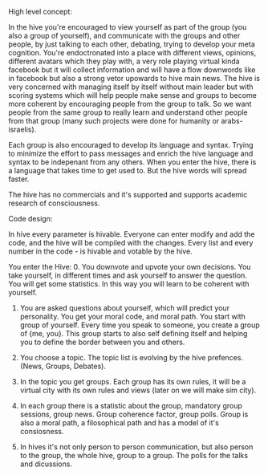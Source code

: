High level concept: 

In the hive you're encouraged to view yourself as part of the group (you also a group of yourself), and communicate with the groups and other people, by just talking to each other, debating, trying to develop your meta cognition. You're endoctronated into a place with different views, opinions, different avatars which they play with, a very role playing virtual kinda facebook but it will collect information and will have a flow downwords like in facebook but also a strong vetor upowards to hive main news. The hive is very concerned with managing itself by itself without main leader but with scoring systems which will help people make sense and groups to become more coherent by encouraging people from the group to talk. So we want people from the same group to really learn and understand other people from that group (many such projects were done for humanity or arabs-israelis). 

Each group is also encouraged to develop its language and syntax. Trying to minimize the effort to pass messages and enrich the hive language and syntax to be indepenant from any others. When you enter the hive, there is a language that takes time to get used to. But the hive words will spread faster. 

The hive has no commercials and it's supported and supports academic research of consciousness. 

Code design: 

In hive every parameter is hivable. Everyone can enter modify and add the code, and the hive will be compiled with the changes. 
Every list and every number in the code - is hivable and votable by the hive. 

You enter the Hive:
0. You downvote and upvote your own decisions. You take yourself, in different times and ask yourself to answer the question. You will get some statistics. In this way you will learn to be coherent with yourself. 

1. You are asked questions about yourself, which will predict your personality. You get your moral code, and moral path. You start with group of yourself. Every time you speak to someone, you create a group of {me, you}. This group starts to also self defining itself and helping you to define the border between you and others. 

2. You choose a topic. The topic list is evolving by the hive prefences. (News, Groups, Debates).

3. In the topic you get groups. Each group has its own rules, it will be a virtual city with its own rules and views (later on we will make sim city). 

4. In each group there is a statistic about the group, mandatory group sessions, group news. Group coherence factor, group polls. Group is also a moral path, a filosophical path and has a model of it's consiosness. 

5. In hives it's not only person to person communication, but also person to the group, the whole hive, group to a group. The polls for the talks and dicussions. 


